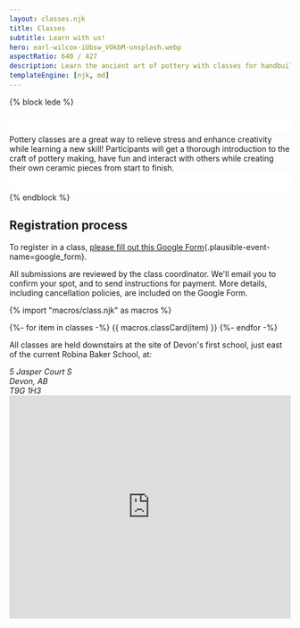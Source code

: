 ```yaml
---
layout: classes.njk
title: Classes
subtitle: Learn with us!
hero: earl-wilcox-iUbsw_VOkbM-unsplash.webp
aspectRatio: 640 / 427
description: Learn the ancient art of pottery with classes for handbuilding and throwing on the wheel.
templateEngine: [njk, md]
---
```


{% block lede %}
<div class="classes-lede">
    <img src="/statics/curve.svg" class="curve" inline>
    <section>
        Pottery classes are a great way to relieve stress and enhance creativity while
        learning a new skill! Participants will get a thorough introduction to the craft
        of pottery making, have fun and interact with others while creating their own
        ceramic pieces from start to finish.
    </section>
    <img src="/statics/curve.svg" class="curve" inline>
</div>
{% endblock %}

<section class="flow">

## Registration process

To register in a class, [please fill out this Google Form](https://docs.google.com/forms/d/e/1FAIpQLSclFVriggvYdFPbGgaSdJ5Zbhrjbx4jXAjyKoebXi2MCwDAXw/viewform?vc=0&c=0&w=1&flr=0){.plausible-event-name=google_form}.

All submissions are reviewed by the class coordinator. We'll email you to confirm your spot, and to send instructions for payment. More details, including cancellation policies, are included on the Google Form.

<div id="class-calendar">
{% import "macros/class.njk" as macros %}
 
{%- for item in classes -%}
{{ macros.classCard(item) }}
{%- endfor -%}
<div>
</section>

<section class="flow">

All classes are held downstairs at the site of Devon's first school, just east of the current Robina Baker School, at:

<div class="address">
    <div>
        <address itemscope="itemscope" itemtype="http://data-vocabulary.org/Address">
        <span itemprop="street-address">5 Jasper Court S</span></br>
        <span itemprop="locality">Devon</span>, <span itemprop="region">AB</span></br>
        <span itemprop="postal-code">T9G 1H3</span>
        </address>
    </div>
    <div>
        <iframe width="100%" height="400" frameborder="0" scrolling="no" marginheight="0" marginwidth="0" src="https://maps.google.com/maps?width=100%25&amp;height=600&amp;hl=en&amp;q=5%20Jasper%20Ct%20S,%20Devon,%20AB,%20T9G%201A2+(Devon%20Pottery%20Guild)&amp;t=&amp;z=16&amp;ie=UTF8&amp;iwloc=B&amp;output=embed"></iframe>
    </div>
</div>

</section>
